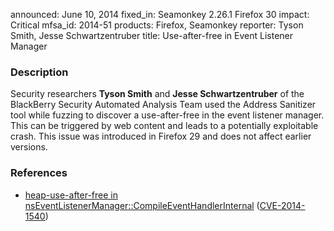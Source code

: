 announced: June 10, 2014
fixed_in: Seamonkey 2.26.1
          Firefox 30
impact: Critical
mfsa_id: 2014-51
products: Firefox, Seamonkey
reporter: Tyson Smith, Jesse Schwartzentruber
title: Use-after-free in Event Listener Manager

<h3>Description</h3>

<p>Security researchers <strong>Tyson Smith</strong> and <strong>Jesse
Schwartzentruber</strong> of the BlackBerry Security Automated Analysis Team
used the Address Sanitizer tool while fuzzing to discover a use-after-free in
the event listener manager. This can be triggered by web content and leads to a
potentially exploitable crash. This issue was introduced in Firefox 29 and does
not affect earlier versions. 
</p>

<h3>References</h3>

<ul>
  <li><a href="https://bugzilla.mozilla.org/show_bug.cgi?id=978862">
       heap-use-after-free in
nsEventListenerManager::CompileEventHandlerInternal</a> (<a href="http://cve.mitre.org/cgi-bin/cvename.cgi?name=CVE-2014-1540" class="ex-ref">CVE-2014-1540</a>)</li>
</ul>



